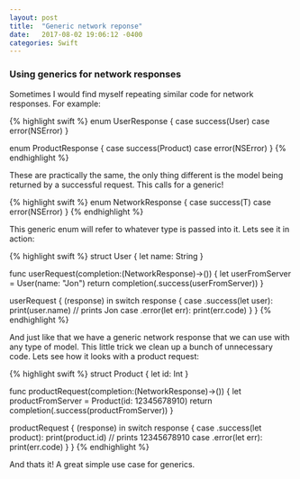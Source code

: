 ```yaml
---
layout: post
title:  "Generic network reponse"
date:   2017-08-02 19:06:12 -0400
categories: Swift
---
```


### Using generics for network responses

Sometimes I would find myself repeating similar code for network responses. For example:


{% highlight swift %}
enum UserResponse {
    case success(User)
    case error(NSError)
}

enum ProductResponse {
    case success(Product)
    case error(NSError)
}
{% endhighlight %}


These are practically the same, the only thing different is the model being returned by a successful request.  This calls for a generic!


{% highlight swift %}
enum NetworkResponse<T> {
    case success(T)
    case error(NSError)
}
{% endhighlight %}

This generic enum will refer to whatever type is passed into it. Lets see it in action:

{% highlight swift %}
struct User {
    let name: String
}

func userRequest(completion:(NetworkResponse<User>)->()) {
    let userFromServer = User(name: "Jon")
    return completion(.success(userFromServer))
}

userRequest { (response) in
    switch response {
    case .success(let user):
        print(user.name)
        // prints Jon
    case .error(let err):
        print(err.code)
    }
}
{% endhighlight %}


And just like that we have a generic network response that we can use with any type of model.  This little trick we clean up a bunch of unnecessary code.  Lets see how it looks with a product request:


{% highlight swift %}
struct Product {
    let id: Int
}

func productRequest(completion:(NetworkResponse<Product>)->()) {
    let productFromServer = Product(id: 12345678910)
    return completion(.success(productFromServer))
}

productRequest { (response) in
    switch response {
    case .success(let product):
        print(product.id)
        // prints 12345678910
    case .error(let err):
        print(err.code)
    }
}
{% endhighlight %}


And thats it! A great simple use case for generics.
